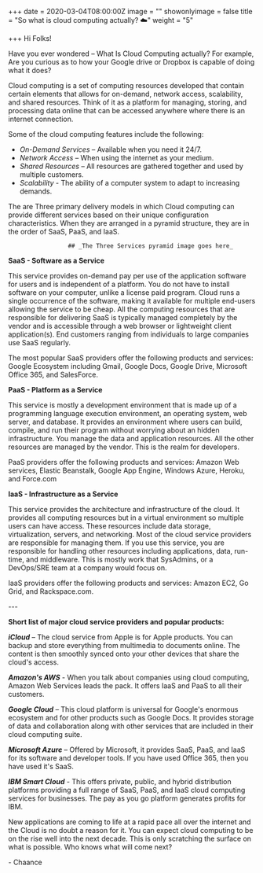 +++
date = 2020-03-04T08:00:00Z
image = ""
showonlyimage = false
title = "So what is cloud computing actually? ☁️"
weight = "5"

+++
Hi Folks!

Have you ever wondered – What Is Cloud Computing actually? For example, Are you curious as to how your Google drive or Dropbox is capable of doing what it does?

Cloud computing is a set of computing resources developed that contain certain elements that allows for on-demand, network access, scalability, and shared resources. Think of it as a platform for managing, storing, and processing data online that can be accessed anywhere where there is an internet connection.

Some of the cloud computing features include the following:

* _On-Demand Services_ – Available when you need it 24/7.
* _Network Access_ – When using the internet as your medium.
* _Shared Resources_ – All resources are gathered together and used by multiple customers.
* _Scalability_ - The ability of a computer system to adapt to increasing demands.

The are Three primary delivery models in which Cloud computing can provide different services based on their unique configuration characteristics. When they are arranged in a pyramid structure, they are in the order of SaaS, PaaS, and IaaS.

                     ## _The Three Services pyramid image goes here_

**SaaS - Software as a Service**

This service provides on-demand pay per use of the application software for users and is independent of a platform. You do not have to install software on your computer, unlike a license paid program. Cloud runs a single occurrence of the software, making it available for multiple end-users allowing the service to be cheap. All the computing resources that are responsible for delivering SaaS is typically managed completely by the vendor and is accessible through a web browser or lightweight client application(s). End customers ranging from individuals to large companies use SaaS regularly.

The most popular SaaS providers offer the following products and services: Google Ecosystem including Gmail, Google Docs, Google Drive, Microsoft Office 365, and SalesForce.

**PaaS - Platform as a Service**

This service is mostly a development environment that is made up of a programming language execution environment, an operating system, web server, and database. It provides an environment where users can build, compile, and run their program without worrying about an hidden infrastructure. You manage the data and application resources. All the other resources are managed by the vendor. This is the realm for developers.

PaaS providers offer the following products and services: Amazon Web services, Elastic Beanstalk, Google App Engine, Windows Azure, Heroku, and Force.com

**IaaS - Infrastructure as a Service**

This service provides the architecture and infrastructure of the cloud. It provides all computing resources but in a virtual environment so multiple users can have access. These resources include data storage, virtualization, servers, and networking. Most of the cloud service providers are responsible for managing them. If you use this service, you are responsible for handling other resources including applications, data, run-time, and middleware. This is mostly work that SysAdmins, or a DevOps/SRE team at a company would focus on.

IaaS providers offer the following products and services: Amazon EC2, Go Grid, and Rackspace.com.

\---

**Short list of major cloud service providers and popular products:**

**_iCloud_** – The cloud service from Apple is for Apple products. You can backup and store everything from multimedia to documents online. The content is then smoothly synced onto your other devices that share the cloud's access.

**_Amazon's AWS_** - When you talk about companies using cloud computing, Amazon Web Services leads the pack. It offers IaaS and PaaS to all their customers.

**_Google Cloud_** – This cloud platform is universal for Google's enormous ecosystem and for other products such as Google Docs. It provides storage of data and collaboration along with other services that are included in their cloud computing suite.

**_Microsoft Azure_** – Offered by Microsoft, it provides SaaS, PaaS, and IaaS for its software and developer tools. If you have used Office 365, then you have used it's SaaS.

**_IBM Smart Cloud_** - This offers private, public, and hybrid distribution platforms providing a full range of SaaS, PaaS, and IaaS cloud computing services for businesses. The pay as you go platform generates profits for IBM.

New applications are coming to life at a rapid pace all over the internet and the Cloud is no doubt a reason for it. You can expect cloud computing to be on the rise well into the next decade. This is only scratching the surface on what is possible. Who knows what will come next?

\- Chaance